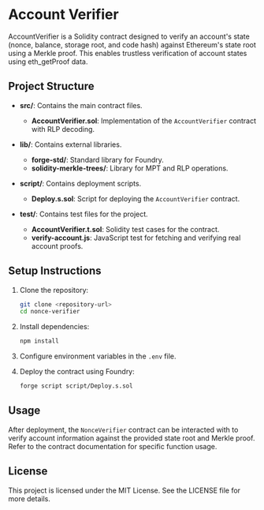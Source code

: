 # Account Verifier

AccountVerifier is a Solidity contract designed to verify an account's state (nonce, balance, storage root, and code hash) against Ethereum's state root using a Merkle proof. This enables trustless verification of account states using eth_getProof data.

## Project Structure

- **src/**: Contains the main contract files.
  - **AccountVerifier.sol**: Implementation of the `AccountVerifier` contract with RLP decoding.
  
- **lib/**: Contains external libraries.
  - **forge-std/**: Standard library for Foundry.
  - **solidity-merkle-trees/**: Library for MPT and RLP operations.

- **script/**: Contains deployment scripts.
  - **Deploy.s.sol**: Script for deploying the `AccountVerifier` contract.

- **test/**: Contains test files for the project.
  - **AccountVerifier.t.sol**: Solidity test cases for the contract.
  - **verify-account.js**: JavaScript test for fetching and verifying real account proofs.

## Setup Instructions

1. Clone the repository:
   ```bash
   git clone <repository-url>
   cd nonce-verifier
   ```

2. Install dependencies:
   ```bash
   npm install
   ```

3. Configure environment variables in the `.env` file.

4. Deploy the contract using Foundry:
   ```bash
   forge script script/Deploy.s.sol
   ```

## Usage

After deployment, the `NonceVerifier` contract can be interacted with to verify account information against the provided state root and Merkle proof. Refer to the contract documentation for specific function usage.

## License

This project is licensed under the MIT License. See the LICENSE file for more details.